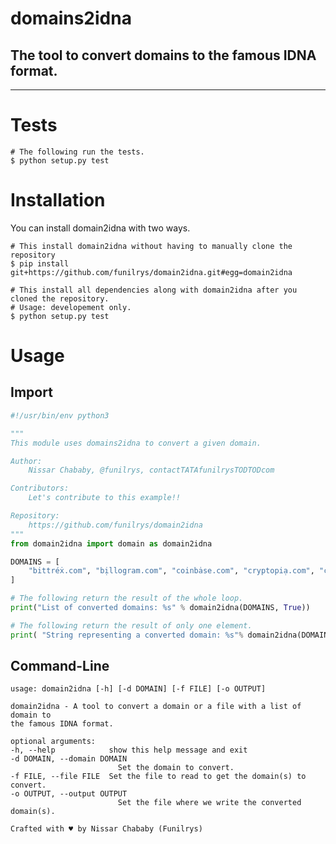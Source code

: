 # domains2idna

## The tool to convert domains to the famous IDNA format.

* * *

# Tests

```shell
# The following run the tests.
$ python setup.py test
```

# Installation

You can install domain2idna with two ways.

```
# This install domain2idna without having to manually clone the repository
$ pip install git+https://github.com/funilrys/domain2idna.git#egg=domain2idna
```

```
# This install all dependencies along with domain2idna after you cloned the repository.
# Usage: developement only.
$ python setup.py test
```

# Usage

## Import

```python
#!/usr/bin/env python3

"""
This module uses domains2idna to convert a given domain.

Author:
    Nissar Chababy, @funilrys, contactTATAfunilrysTODTODcom

Contributors:
    Let's contribute to this example!!

Repository:
    https://github.com/funilrys/domain2idna
"""
from domain2idna import domain as domain2idna

DOMAINS = [
    "bittréẋ.com", "bịllogram.com", "coinbȧse.com", "cryptopiạ.com", "cṙyptopia.com"
]

# The following return the result of the whole loop.
print("List of converted domains: %s" % domain2idna(DOMAINS, True))

# The following return the result of only one element.
print( "String representing a converted domain: %s"% domain2idna(DOMAINS[-1], True))
```

## Command-Line

    usage: domain2idna [-h] [-d DOMAIN] [-f FILE] [-o OUTPUT]

    domain2idna - A tool to convert a domain or a file with a list of domain to
    the famous IDNA format.

    optional arguments:
    -h, --help            show this help message and exit
    -d DOMAIN, --domain DOMAIN
                            Set the domain to convert.
    -f FILE, --file FILE  Set the file to read to get the domain(s) to convert.
    -o OUTPUT, --output OUTPUT
                            Set the file where we write the converted domain(s).

    Crafted with ♥ by Nissar Chababy (Funilrys)
